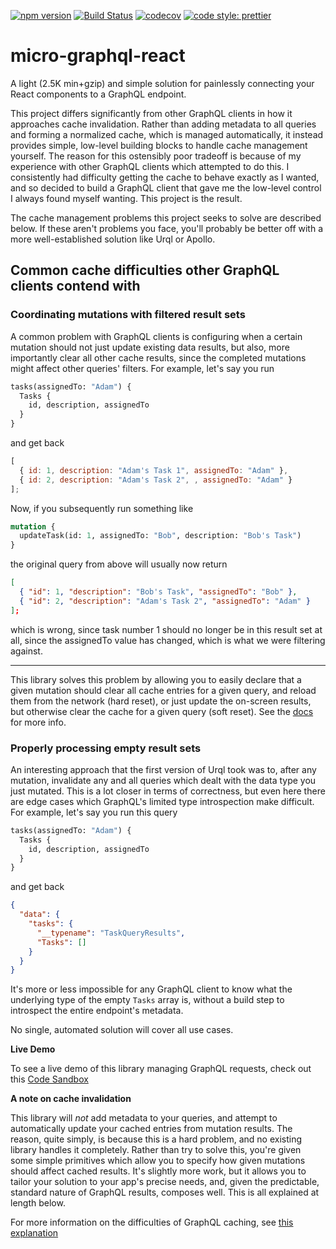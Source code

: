 [![npm version](https://img.shields.io/npm/v/micro-graphql-react.svg?style=flat)](https://www.npmjs.com/package/micro-graphql-react) [![Build Status](https://travis-ci.com/arackaf/micro-graphql-react.svg?branch=master)](https://travis-ci.com/arackaf/micro-graphql-react) [![codecov](https://codecov.io/gh/arackaf/micro-graphql-react/branch/master/graph/badge.svg)](https://codecov.io/gh/arackaf/micro-graphql-react) [![code style: prettier](https://img.shields.io/badge/code_style-prettier-ff69b4.svg)](https://github.com/prettier/prettier)

# micro-graphql-react

A light (2.5K min+gzip) and simple solution for painlessly connecting your React components to a GraphQL endpoint.

This project differs significantly from other GraphQL clients in how it approaches cache invalidation. Rather than adding metadata to all queries and forming a normalized cache, which is managed automatically, it instead provides simple, low-level building blocks to handle cache management yourself. The reason for this ostensibly poor tradeoff is because of my experience with other GraphQL clients which attempted to do this. I consistently had difficulty getting the cache to behave exactly as I wanted, and so decided to build a GraphQL client that gave me the low-level control I always found myself wanting. This project is the result.

The cache management problems this project seeks to solve are described below. If these aren't problems you face, you'll probably be better off with a more well-established solution like Urql or Apollo. 

## Common cache difficulties other GraphQL clients contend with

### Coordinating mutations with filtered result sets

A common problem with GraphQL clients is configuring when a certain mutation should not just update existing data results, but also, more importantly clear all other cache results, since the completed mutations might affect other queries' filters. For example, let's say you run

```graphql
tasks(assignedTo: "Adam") {
  Tasks {
    id, description, assignedTo
  }
}
```

and get back

```javascript
[
  { id: 1, description: "Adam's Task 1", assignedTo: "Adam" },
  { id: 2, description: "Adam's Task 2", , assignedTo: "Adam" }
];
```

Now, if you subsequently run something like

```graphql
mutation {
  updateTask(id: 1, assignedTo: "Bob", description: "Bob's Task")
}
```

the original query from above will usually now return

```json
[
  { "id": 1, "description": "Bob's Task", "assignedTo": "Bob" },
  { "id": 2, "description": "Adam's Task 2", "assignedTo": "Adam" }
];
```

which is wrong, since task number 1 should no longer be in this result set at all, since the assignedTo value has changed, which is what we were filtering against. 

---

This library solves this problem by allowing you to easily declare that a given mutation should clear all cache entries for a given query, and reload them from the network (hard reset), or just update the on-screen results, but otherwise clear the cache for a given query (soft reset).  See the [docs](https://arackaf.github.io/micro-graphql-react/) for more info.

### Properly processing empty result sets

An interesting approach that the first version of Urql took was to, after any mutation, invalidate any and all queries which dealt with the data type you just mutated. This is a lot closer in terms of correctness, but even here there are edge cases which GraphQL's limited type introspection make difficult. For example, let's say you run this query

```graphql
tasks(assignedTo: "Adam") {
  Tasks {
    id, description, assignedTo
  }
}
```

and get back

```json
{
  "data": {
    "tasks": {
      "__typename": "TaskQueryResults",
      "Tasks": []
    }
  }
}
```

It's more or less impossible for any GraphQL client to know what the underlying type of the empty `Tasks` array is, without a build step to introspect the entire endpoint's metadata. 

No single, automated solution will cover all use cases.

**Live Demo**

To see a live demo of this library managing GraphQL requests, check out this [Code Sandbox](https://codesandbox.io/s/l2z74x2687)

**A note on cache invalidation**

This library will _not_ add metadata to your queries, and attempt to automatically update your cached entries from mutation results. The reason, quite simply, is because this is a hard problem, and no existing library handles it completely. Rather than try to solve this, you're given some simple primitives which allow you to specify how given mutations should affect cached results. It's slightly more work, but it allows you to tailor your solution to your app's precise needs, and, given the predictable, standard nature of GraphQL results, composes well. This is all explained at length below.

For more information on the difficulties of GraphQL caching, see [this explanation](./docs/readme-cache.md)


